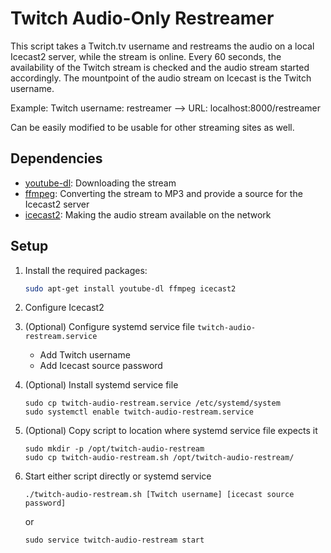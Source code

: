# Twitch Audio-Only Restreamer

This script takes a Twitch.tv username and restreams the audio on a local Icecast2 server, while the stream is online.
Every 60 seconds, the availability of the Twitch stream is checked and the audio stream started accordingly.
The mountpoint of the audio stream on Icecast is the Twitch username.

Example:
Twitch username: restreamer --> URL: localhost:8000/restreamer

Can be easily modified to be usable for other streaming sites as well.

## Dependencies

- [youtube-dl](https://rg3.github.io/youtube-dl/): Downloading the stream
- [ffmpeg](https://ffmpeg.org/): Converting the stream to MP3 and provide a source for the Icecast2 server
- [icecast2](http://icecast.org/): Making the audio stream available on the network

## Setup

1. Install the required packages:
   ```bash
   sudo apt-get install youtube-dl ffmpeg icecast2
   ````

2. Configure Icecast2

3. (Optional) Configure systemd service file `twitch-audio-restream.service`
	- Add Twitch username
	- Add Icecast source password

4. (Optional) Install systemd service file
   ```
   sudo cp twitch-audio-restream.service /etc/systemd/system
   sudo systemctl enable twitch-audio-restream.service
   ```

5. (Optional) Copy script to location where systemd service file expects it
   ```
   sudo mkdir -p /opt/twitch-audio-restream
   sudo cp twitch-audio-restream.sh /opt/twitch-audio-restream/
   ```

6. Start either script directly or systemd service

   `./twitch-audio-restream.sh [Twitch username] [icecast source password]`

   or

   `sudo service twitch-audio-restream start`

